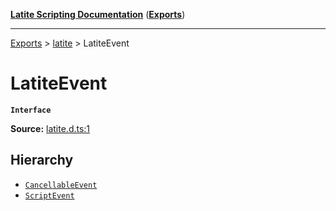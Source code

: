 [**Latite Scripting Documentation**](../../README.md) ([**Exports**](../../exports.md))

---

[Exports](../../exports.md) > [latite](../index.md) > LatiteEvent

# LatiteEvent

**`Interface`**

**Source:** [latite.d.ts:1](https://github.com/EpiclyRaspberry/latitescripting.github.io/blob/0717eac/definitions/latite.d.ts#L1)

## Hierarchy

- [`CancellableEvent`](interface.CancellableEvent.md)
- [`ScriptEvent`](interface.ScriptEvent.md)
